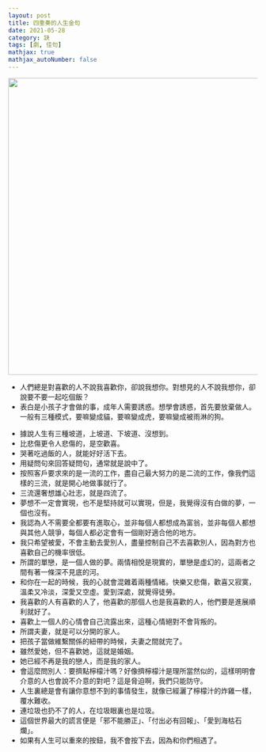 ```yaml
---
layout: post
title: 四重奏的人生金句
date: 2021-05-28
category: 訣
tags: [劇, 佳句]
mathjax: true
mathjax_autoNumber: false
---
```


<img src="../../../../assets/images/2021/quartet.jpg" style="width:600px;">

- 人們總是對喜歡的人不說我喜歡你，卻說我想你。對想見的人不說我想你，卻說要不要一起吃個飯？
- 表白是小孩子才會做的事，成年人需要誘惑。想學會誘惑，首先要放棄做人。一般有三種模式，要嘛變成貓，要嘛變成虎，要嘛變成被雨淋的狗。
<!--more-->
- 據說人生有三種坡道，上坡道、下坡道、沒想到。
- 比悲傷更令人悲傷的，是空歡喜。
- 哭著吃過飯的人，就能好好活下去。
- 用疑問句來回答疑問句，通常就是說中了。
- 按照客戶要求來的是一流的工作，盡自己最大努力的是二流的工作，像我們這樣的三流，就是開心地做事就行了。
- 三流還奢想雄心壯志，就是四流了。
- 夢想不一定會實現，也不是堅持就可以實現，但是，我覺得沒有白做的夢，一個也沒有。
- 我認為人不需要全都要有進取心，並非每個人都想成為富翁，並非每個人都想與其他人競爭，每個人都必定會有一個剛好適合他的地方。
- 我只希望被愛，不會主動去愛別人，盡量控制自己不去喜歡別人，因為對方也喜歡自己的機率很低。
- 所謂的單戀，是一個人做的夢。兩情相悅是現實的，單戀是虛幻的，這兩者之間有著一條深不見底的河。
- 和你在一起的時候，我的心就會混雜着兩種情緒。快樂又悲傷，歡喜又寂寞，溫柔又冷淡，深愛又空虛。愛到深處，就覺得徒勞。
- 我喜歡的人有喜歡的人了，他喜歡的那個人也是我喜歡的人，他們要是進展順利就好了。
- 喜歡上一個人的心情會自己流露出來，這種心情絕對不會背叛的。
- 所謂夫妻，就是可以分開的家人。
- 把孩子當做維繫關係的紐帶的時候，夫妻之間就完了。
- 雖然愛她，但不喜歡她，這就是婚姻。
- 她已經不再是我的戀人，而是我的家人。
- 會這麼問別人：要擠點檸檬汁嗎？好像擠檸檬汁是理所當然似的，這樣明明會介意的人也會說不介意的對吧？這是脅迫啊，我們只能防守。
- 人生裏總是會有讓你意想不到的事情發生，就像已經灑了檸檬汁的炸雞一樣，覆水難收。
- 連垃圾也扔不了的人，在垃圾眼裏也是垃圾。
- 這個世界最大的謊言便是「邪不能勝正」、「付出必有回報」、「愛到海枯石爛」。
- 如果有人生可以重來的按鈕，我不會按下去，因為和你們相遇了。
